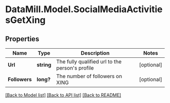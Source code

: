 # DataMill.Model.SocialMediaActivitiesGetXing
## Properties

Name | Type | Description | Notes
------------ | ------------- | ------------- | -------------
**Url** | **string** | The fully qualified url to the person&#39;s profile | [optional] 
**Followers** | **long?** | The number of followers on XING | [optional] 

[[Back to Model list]](../README.md#documentation-for-models) [[Back to API list]](../README.md#documentation-for-api-endpoints) [[Back to README]](../README.md)

